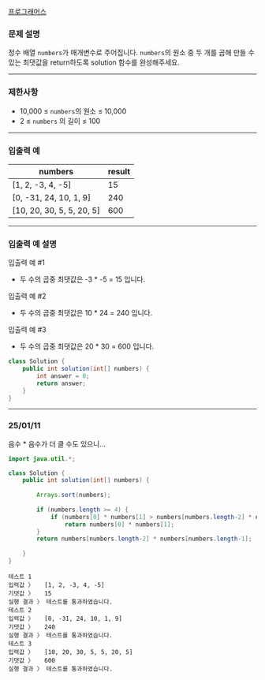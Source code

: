 [프로그래머스](https://school.programmers.co.kr/learn/courses/30/lessons/120862)

### **문제 설명**

정수 배열 `numbers`가 매개변수로 주어집니다. `numbers`의 원소 중 두 개를 곱해 만들 수 있는 최댓값을 return하도록 solution 함수를 완성해주세요.

---

### 제한사항

- 10,000 ≤ `numbers`의 원소 ≤ 10,000
- 2 ≤ `numbers` 의 길이 ≤ 100

---

### 입출력 예

| numbers | result |
| --- | --- |
| [1, 2, -3, 4, -5] | 15 |
| [0, -31, 24, 10, 1, 9] | 240 |
| [10, 20, 30, 5, 5, 20, 5] | 600 |

---

### 입출력 예 설명

입출력 예 #1

- 두 수의 곱중 최댓값은 -3 * -5 = 15 입니다.

입출력 예 #2

- 두 수의 곱중 최댓값은 10 * 24 = 240 입니다.

입출력 예 #3

- 두 수의 곱중 최댓값은 20 * 30 = 600 입니다.

```java
class Solution {
    public int solution(int[] numbers) {
        int answer = 0;
        return answer;
    }
}
```

---

### 25/01/11

음수 * 음수가 더 클 수도 있으니…

```java
import java.util.*;

class Solution {
    public int solution(int[] numbers) {
        
        Arrays.sort(numbers);
        
        if (numbers.length >= 4) {   
            if (numbers[0] * numbers[1] > numbers[numbers.length-2] * numbers[numbers.length-1])
                return numbers[0] * numbers[1];
        }
        return numbers[numbers.length-2] * numbers[numbers.length-1];
        
    }
}
```

```
테스트 1
입력값 〉	[1, 2, -3, 4, -5]
기댓값 〉	15
실행 결과 〉	테스트를 통과하였습니다.
테스트 2
입력값 〉	[0, -31, 24, 10, 1, 9]
기댓값 〉	240
실행 결과 〉	테스트를 통과하였습니다.
테스트 3
입력값 〉	[10, 20, 30, 5, 5, 20, 5]
기댓값 〉	600
실행 결과 〉	테스트를 통과하였습니다.
```